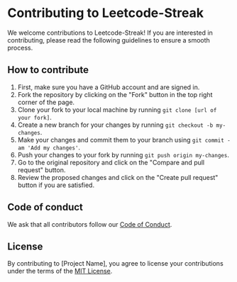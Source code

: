 # Contributing to Leetcode-Streak

We welcome contributions to Leetcode-Streak! If you are interested in contributing, please read the following guidelines to ensure a smooth process.

## How to contribute

1. First, make sure you have a GitHub account and are signed in.
2. Fork the repository by clicking on the "Fork" button in the top right corner of the page.
3. Clone your fork to your local machine by running `git clone [url of your fork]`.
4. Create a new branch for your changes by running `git checkout -b my-changes`.
5. Make your changes and commit them to your branch using `git commit -am 'Add my changes'`.
6. Push your changes to your fork by running `git push origin my-changes`.
7. Go to the original repository and click on the "Compare and pull request" button.
8. Review the proposed changes and click on the "Create pull request" button if you are satisfied.

## Code of conduct

We ask that all contributors follow our [Code of Conduct](CODE_OF_CONDUCT.md).

## License

By contributing to [Project Name], you agree to license your contributions under the terms of the [MIT License](LICENSE).
